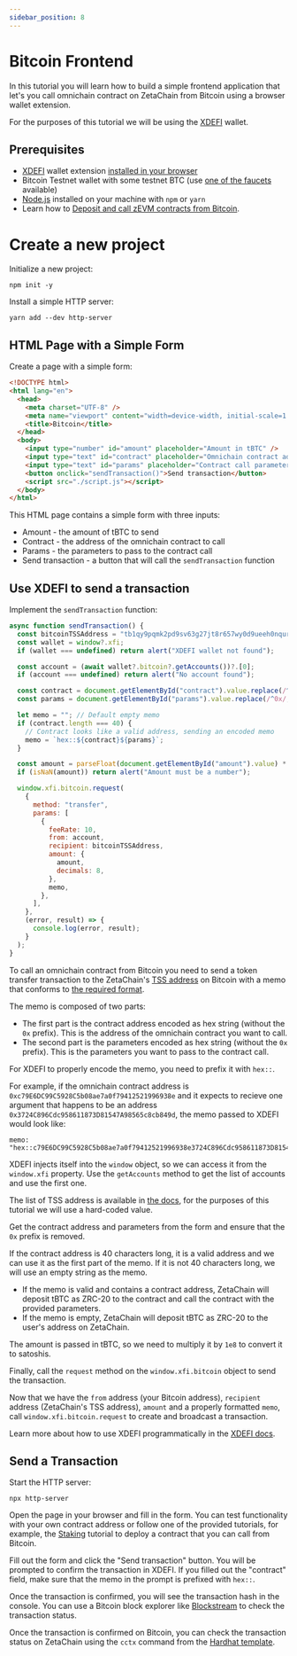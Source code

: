 ```yaml
---
sidebar_position: 8
---
```


# Bitcoin Frontend

In this tutorial you will learn how to build a simple frontend application that
let's you call omnichain contract on ZetaChain from Bitcoin using a browser
wallet extension.

For the purposes of this tutorial we will be using the
[XDEFI](https://xdefi.io/) wallet.

## Prerequisites

- [XDEFI](https://xdefi.io/) wallet extension
  [installed in your browser](https://www.xdefi.io/article/create-wallet-new/)
- Bitcoin Testnet wallet with some testnet BTC (use
  [one of the faucets](https://coinfaucet.eu/en/btc-testnet/) available)
- [Node.js](https://nodejs.org/en/) installed on your machine with `npm` or
  `yarn`
- Learn how to
  [Deposit and call zEVM contracts from Bitcoin](https://www.zetachain.com/docs/developers/omnichain/bitcoin/).

# Create a new project

Initialize a new project:

```
npm init -y
```

Install a simple HTTP server:

```
yarn add --dev http-server
```

## HTML Page with a Simple Form

Create a page with a simple form:

```html title="index.html"
<!DOCTYPE html>
<html lang="en">
  <head>
    <meta charset="UTF-8" />
    <meta name="viewport" content="width=device-width, initial-scale=1.0" />
    <title>Bitcoin</title>
  </head>
  <body>
    <input type="number" id="amount" placeholder="Amount in tBTC" />
    <input type="text" id="contract" placeholder="Omnichain contract address" />
    <input type="text" id="params" placeholder="Contract call parameters" />
    <button onclick="sendTransaction()">Send transaction</button>
    <script src="./script.js"></script>
  </body>
</html>
```

This HTML page contains a simple form with three inputs:

- Amount - the amount of tBTC to send
- Contract - the address of the omnichain contract to call
- Params - the parameters to pass to the contract call
- Send transaction - a button that will call the `sendTransaction` function

## Use XDEFI to send a transaction

Implement the `sendTransaction` function:

```javascript title="script.js"
async function sendTransaction() {
  const bitcoinTSSAddress = "tb1qy9pqmk2pd9sv63g27jt8r657wy0d9ueeh0nqur";
  const wallet = window?.xfi;
  if (wallet === undefined) return alert("XDEFI wallet not found");

  const account = (await wallet?.bitcoin?.getAccounts())?.[0];
  if (account === undefined) return alert("No account found");

  const contract = document.getElementById("contract").value.replace(/^0x/, "");
  const params = document.getElementById("params").value.replace(/^0x/, "");

  let memo = ""; // Default empty memo
  if (contract.length === 40) {
    // Contract looks like a valid address, sending an encoded memo
    memo = `hex::${contract}${params}`;
  }

  const amount = parseFloat(document.getElementById("amount").value) * 1e8;
  if (isNaN(amount)) return alert("Amount must be a number");

  window.xfi.bitcoin.request(
    {
      method: "transfer",
      params: [
        {
          feeRate: 10,
          from: account,
          recipient: bitcoinTSSAddress,
          amount: {
            amount,
            decimals: 8,
          },
          memo,
        },
      ],
    },
    (error, result) => {
      console.log(error, result);
    }
  );
}
```

To call an omnichain contract from Bitcoin you need to send a token transfer
transaction to the ZetaChain's
[TSS address](https://zetachain.com/docs/reference/testnet) on Bitcoin with a
memo that conforms to
[the required format](https://www.zetachain.com/docs/developers/omnichain/bitcoin).

The memo is composed of two parts:

- The first part is the contract address encoded as hex string (without the `0x`
  prefix). This is the address of the omnichain contract you want to call.
- The second part is the parameters encoded as hex string (without the `0x`
  prefix). This is the parameters you want to pass to the contract call.

For XDEFI to properly encode the memo, you need to prefix it with `hex::`.

For example, if the omnichain contract address is
`0xc79E6DC99C5928C5b08ae7a0f79412521996938e` and it expects to recieve one
argument that happens to be an address
`0x3724C896Cdc958611873D81547A98565c8cb849d`, the memo passed to XDEFI would
look like:

```
memo: "hex::c79E6DC99C5928C5b08ae7a0f79412521996938e3724C896Cdc958611873D81547A98565c8cb849d"
```

XDEFI injects itself into the `window` object, so we can access it from the
`window.xfi` property. Use the `getAccounts` method to get the list of accounts
and use the first one.

The list of TSS address is available in
[the docs](https://zetachain.com/docs/reference/testnet), for the purposes of
this tutorial we will use a hard-coded value.

Get the contract address and parameters from the form and ensure that the `0x`
prefix is removed.

If the contract address is 40 characters long, it is a valid address and we can
use it as the first part of the memo. If it is not 40 characters long, we will
use an empty string as the memo.

- If the memo is valid and contains a contract address, ZetaChain will deposit
  tBTC as ZRC-20 to the contract and call the contract with the provided
  parameters.
- If the memo is empty, ZetaChain will deposit tBTC as ZRC-20 to the user's
  address on ZetaChain.

The amount is passed in tBTC, so we need to multiply it by `1e8` to convert it
to satoshis.

Finally, call the `request` method on the `window.xfi.bitcoin` object to send
the transaction.

Now that we have the `from` address (your Bitcoin address), `recipient` address
(ZetaChain's TSS address), `amount` and a properly formatted `memo`, call
`window.xfi.bitcoin.request` to create and broadcast a transaction.

Learn more about how to use XDEFI programmatically in the
[XDEFI docs](https://docs.xdefi.io/).

## Send a Transaction

Start the HTTP server:

```
npx http-server
```

Open the page in your browser and fill in the form. You can test functionality
with your own contract address or follow one of the provided tutorials, for
example, the
[Staking](http://localhost:3001/developers/omnichain/tutorials/staking/)
tutorial to deploy a contract that you can call from Bitcoin.

Fill out the form and click the "Send transaction" button. You will be prompted
to confirm the transaction in XDEFI. If you filled out the "contract" field,
make sure that the memo in the prompt is prefixed with `hex::`.

Once the transaction is confirmed, you will see the transaction hash in the
console. You can use a Bitcoin block explorer like
[Blockstream](https://blockstream.info/testnet/) to check the transaction
status.

Once the transaction is confirmed on Bitcoin, you can check the transaction
status on ZetaChain using the `cctx` command from the
[Hardhat template](https://github.com/zeta-chain/template).
